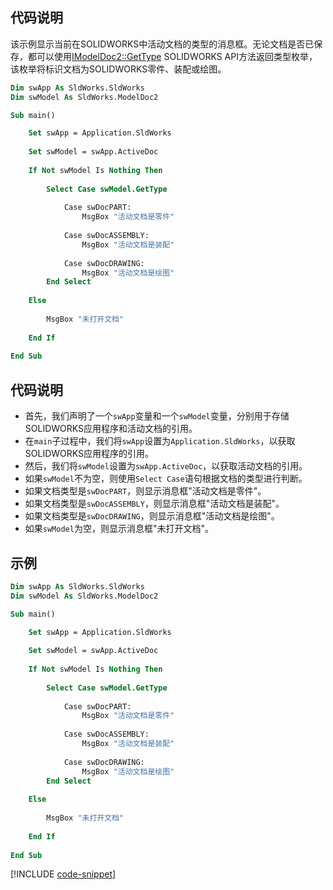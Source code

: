 ## 代码说明

该示例显示当前在SOLIDWORKS中活动文档的类型的消息框。无论文档是否已保存，都可以使用[IModelDoc2::GetType](https://help.solidworks.com/2018/english/api/sldworksapi/SOLIDWORKS.Interop.sldworks~SOLIDWORKS.Interop.sldworks.IModelDoc2~GetType.html) SOLIDWORKS API方法返回类型枚举，该枚举将标识文档为SOLIDWORKS零件、装配或绘图。

```vb
Dim swApp As SldWorks.SldWorks
Dim swModel As SldWorks.ModelDoc2

Sub main()

    Set swApp = Application.SldWorks
    
    Set swModel = swApp.ActiveDoc
    
    If Not swModel Is Nothing Then
        
        Select Case swModel.GetType
            
            Case swDocPART:
                MsgBox "活动文档是零件"
            
            Case swDocASSEMBLY:
                MsgBox "活动文档是装配"
                
            Case swDocDRAWING:
                MsgBox "活动文档是绘图"
        End Select
        
    Else
        
        MsgBox "未打开文档"
        
    End If
    
End Sub
```

## 代码说明

- 首先，我们声明了一个`swApp`变量和一个`swModel`变量，分别用于存储SOLIDWORKS应用程序和活动文档的引用。
- 在`main`子过程中，我们将`swApp`设置为`Application.SldWorks`，以获取SOLIDWORKS应用程序的引用。
- 然后，我们将`swModel`设置为`swApp.ActiveDoc`，以获取活动文档的引用。
- 如果`swModel`不为空，则使用`Select Case`语句根据文档的类型进行判断。
- 如果文档类型是`swDocPART`，则显示消息框"活动文档是零件"。
- 如果文档类型是`swDocASSEMBLY`，则显示消息框"活动文档是装配"。
- 如果文档类型是`swDocDRAWING`，则显示消息框"活动文档是绘图"。
- 如果`swModel`为空，则显示消息框"未打开文档"。

## 示例

```vb
Dim swApp As SldWorks.SldWorks
Dim swModel As SldWorks.ModelDoc2

Sub main()

    Set swApp = Application.SldWorks
    
    Set swModel = swApp.ActiveDoc
    
    If Not swModel Is Nothing Then
        
        Select Case swModel.GetType
            
            Case swDocPART:
                MsgBox "活动文档是零件"
            
            Case swDocASSEMBLY:
                MsgBox "活动文档是装配"
                
            Case swDocDRAWING:
                MsgBox "活动文档是绘图"
        End Select
        
    Else
        
        MsgBox "未打开文档"
        
    End If
    
End Sub
```

[!INCLUDE [code-snippet](../code-snippets/sidebar.md)]